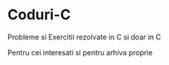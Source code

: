 # Coduri-C
Probleme si Exercitii rezolvate in C si doar in C

Pentru cei interesati si pentru arhiva proprie
